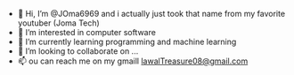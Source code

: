 - 👋 Hi, I’m @JOma6969 and i actually just took that name from my favorite youtuber (Joma Tech)
- 👀 I’m interested in computer software
- 🌱 I’m currently learning programming and machine learning
- 💞️ I’m looking to collaborate on ...
- 📫 ou can reach me on my gmaill lawalTreasure08@gmail.com

<!---
JOma6969/JOma6969 is a ✨ special ✨ repository because its `README.md` (this file) appears on your GitHub profile.
You can click the Preview link to take a look at your changes.
--->
